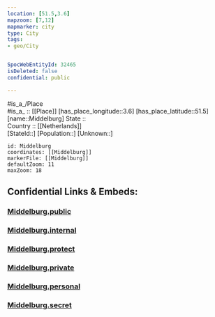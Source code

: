 ```yaml
---
location: [51.5,3.6] 
mapzoom: [7,12] 
mapmarker: city 
type: City
tags:
- geo/City


SpocWebEntityId: 32465
isDeleted: false
confidential: public

---
```

#is_a_/Place  
#is_a_ :: [[Place]] 
[has_place_longitude::3.6] 
[has_place_latitude::51.5] 
[name::Middelburg] 
State ::  
Country :: [[Netherlands]]  
[StateId::] 
[Population::] 
[Unknown::] 


```leaflet
id: Middelburg
coordinates: [[Middelburg]] 
markerFile: [[Middelburg]] 
defaultZoom: 11 
maxZoom: 18
```


## Confidential Links & Embeds: 

### [Middelburg.public](/_public/\Earth\Continent\Europe\Europe~West\Netherlands\Provinces~Netherlands\Zeeland\CityMiddelburg.public.md) 

### [Middelburg.internal](/_internal/\Earth\Continent\Europe\Europe~West\Netherlands\Provinces~Netherlands\Zeeland\CityMiddelburg.internal.md) 

### [Middelburg.protect](/_protect/\Earth\Continent\Europe\Europe~West\Netherlands\Provinces~Netherlands\Zeeland\CityMiddelburg.protect.md) 

### [Middelburg.private](/_private/\Earth\Continent\Europe\Europe~West\Netherlands\Provinces~Netherlands\Zeeland\CityMiddelburg.private.md) 

### [Middelburg.personal](/_personal/\Earth\Continent\Europe\Europe~West\Netherlands\Provinces~Netherlands\Zeeland\CityMiddelburg.personal.md) 

### [Middelburg.secret](/_secret/\Earth\Continent\Europe\Europe~West\Netherlands\Provinces~Netherlands\Zeeland\CityMiddelburg.secret.md)

